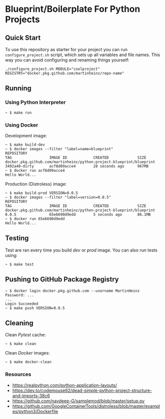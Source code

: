 # Blueprint/Boilerplate For Python Projects

## Quick Start
To use this repository as starter for your project you can run `configure_project.sh` script, which sets up all variables and file names. This way you can avoid configuring and renaming things yourself:

```shell
./configure_project.sh MODULE="coolproject" REGISTRY="docker.pkg.github.com/martinheinz/repo-name"
```

## Running

### Using Python Interpreter
```shell
~ $ make run
```

### Using Docker

Development image:
```console
~ $ make build-dev
~ $ docker images --filter "label=name=blueprint"
REPOSITORY                                                             TAG                 IMAGE ID            CREATED             SIZE
docker.pkg.github.com/martinheinz/python-project-blueprint/blueprint   3492a40-dirty       acf8d09acce4        28 seconds ago      967MB
~ $ docker run acf8d09acce4
Hello World...
```

Production (Distroless) image:
```console
~ $ make build-prod VERSION=0.0.5
~ $ docker images --filter "label=version=0.0.5"
REPOSITORY                                                             TAG                 IMAGE ID            CREATED             SIZE
docker.pkg.github.com/martinheinz/python-project-blueprint/blueprint   0.0.5               65e6690d9edd        5 seconds ago       86.1MB
~ $ docker run 65e6690d9edd
Hello World...
```

## Testing

Test are ran every time you build _dev_ or _prod_ image. You can also run tests using:

```console
~ $ make test
```

## Pushing to GitHub Package Registry

```console
~ $ docker login docker.pkg.github.com --username MartinHeinz
Password: ...
...
Login Succeeded
~ $ make push VERSION=0.0.5
```

## Cleaning

Clean _Pytest_ cache:

```console
~ $ make clean
```

Clean _Docker_ images:

```console
~ $ make docker-clean
```


### Resources
- <https://realpython.com/python-application-layouts/>
- <https://dev.to/codemouse92/dead-simple-python-project-structure-and-imports-38c6>
- <https://github.com/navdeep-G/samplemod/blob/master/setup.py>
- <https://github.com/GoogleContainerTools/distroless/blob/master/examples/python3/Dockerfile>